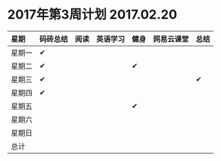 # 2017年第3周计划 2017.02.20

 星期|码砖总结|阅读|英语学习|健身|网易云课堂|总结
:-----------|:------------|:--------|:---------|:---------|:---------|:---------
星期一|✔| | | | | |
星期二|✔| | |✔| | |
星期三|✔| | | | |✔|
星期四|✔| | | | | |
星期五| | | |✔| | |
星期六| | | | | | |
星期日| | | | | | |
总计| | | | | | |